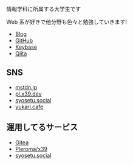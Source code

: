 ---
---
情報学科に所属する大学生です

Web 系が好きで他分野も色々と勉強していきます!

- [Blog](https://blog.x39.dev)
- [GitHub](https://github.com/ress997)
- [Keybase](https://keybase.io/ress)
- [Qiita](https://qiita.com/ress)

## SNS

<ul>
<li><a rel="me" href="https://mstdn.jp/@ress">mstdn.jp</a></li>
<li><a rel="me" href="https://pl.x39.dev/users/ress">pl.x39.dev</a></li>
<li><a rel="me" href="https://syosetu.social/@ress">syosetu.social</a></li>
<li><a rel="me" href="https://yukari.cafe/@ress">yukari.cafe</a></li>
</ul>

## 運用してるサービス

- [Gitea](https://git.x39.dev/)
- [Pleroma/x39](https://pl.x39.dev/about)
- [syosetu.social](https://syosetu.social/about)
